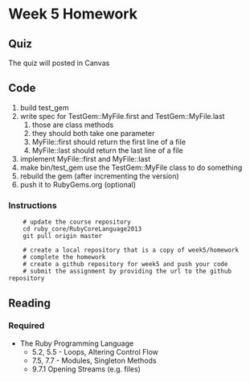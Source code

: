 # Week 5 Homework
## Quiz
The quiz will posted in Canvas

## Code

1. build test_gem
1. write spec for TestGem::MyFile.first and TestGem::MyFile.last
    1. those are class methods
    1. they should both take one parameter
    1. MyFile::first should return the first line of a file
    1. MyFile::last should return the last line of a file
1. implement MyFile::first and MyFile::last
1. make bin/test_gem use the TestGem::MyFile class to do something
1. rebuild the gem (after incrementing the version)
1. push it to RubyGems.org (optional)

### Instructions

        # update the course repository
        cd ruby_core/RubyCoreLanguage2013
        git pull origin master

        # create a local repository that is a copy of week5/homework
        # complete the homework
        # create a github repository for week5 and push your code
        # submit the assignment by providing the url to the github repository

## Reading

### Required

* The Ruby Programming Language
    * 5.2, 5.5 - Loops, Altering Control Flow
    * 7.5, 7.7 - Modules, Singleton Methods
    * 9.7.1 Opening Streams (e.g. files)